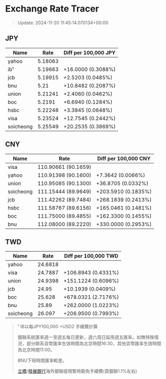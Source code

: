 # Exchange Rate Tracer

> Update: 2024-11-20 11:45:14.070134+00:00

## JPY

| Name      |    Rate | Diff per 100,000 JPY   |
|-----------|---------|------------------------|
| yahoo     | 5.18063 |                        |
| ib¹       | 5.19663 | +16.0000 (0.3088%)     |
| jcb       | 5.19915 | +2.5203 (0.0485%)      |
| bnu       | 5.21    | +10.8482 (0.2087%)     |
| union     | 5.21241 | +2.4060 (0.0462%)      |
| boc       | 5.2191  | +6.6940 (0.1284%)      |
| hsbc      | 5.22248 | +3.3845 (0.0648%)      |
| visa      | 5.23524 | +12.7545 (0.2442%)     |
| soicheong | 5.25549 | +20.2535 (0.3869%)     |

## CNY

| Name      | Rate                | Diff per 100,000 CNY   |
|-----------|---------------------|------------------------|
| visa      | 110.90661	(90.1659) |                        |
| yahoo     | 110.91398	(90.1600) | +7.3642 (0.0066%)      |
| union     | 110.95085	(90.1300) | +36.8705 (0.0332%)     |
| soicheong | 111.15444	(89.9649) | +203.5910 (0.1835%)    |
| jcb       | 111.42262	(89.7484) | +268.1839 (0.2413%)    |
| hsbc      | 111.58767	(89.6156) | +165.0461 (0.1481%)    |
| boc       | 111.75000	(89.4855) | +162.3300 (0.1455%)    |
| bnu       | 112.08000	(89.2220) | +330.0000 (0.2953%)    |

## TWD

| Name      |    Rate | Diff per 100,000 TWD   |
|-----------|---------|------------------------|
| yahoo     | 24.6818 |                        |
| visa      | 24.7887 | +106.8943 (0.4331%)    |
| union     | 24.9398 | +151.1224 (0.6096%)    |
| jcb       | 24.95   | +10.1939 (0.0409%)     |
| boc       | 25.628  | +678.0321 (2.7176%)    |
| bnu       | 25.89   | +262.0000 (1.0223%)    |
| soicheong | 26.097  | +206.9500 (0.7993%)    |


> ¹ IB以每JPY100,000 +USD2 手續費計算
>
> 銀聯系統匯率週一至週五每日更新，週六周日延用週五匯率。如無特殊情況，部分歐系貨幣匯率生效時間為北京時間16:30，其他貨幣匯率生效時間為北京時間11:00。
>
> BNU下班時間匯率較差。
>
> [立橋](https://www.wlbank.com.mo/uploads/ueditor/file/20181211/1544536513900230.pdf)/[發展銀行](https://www.mdb.com.mo/Service_Charges_20230728.pdf)海外銀聯提現暫時豁免手續費(貴銀聯1.1%左右)

